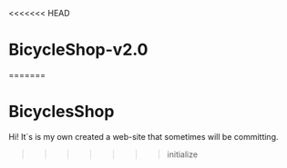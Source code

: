 <<<<<<< HEAD
# BicycleShop-v2.0
=======
# BicyclesShop
Hi! It`s is my own created a web-site that sometimes will be committing.
>>>>>>> initialize
